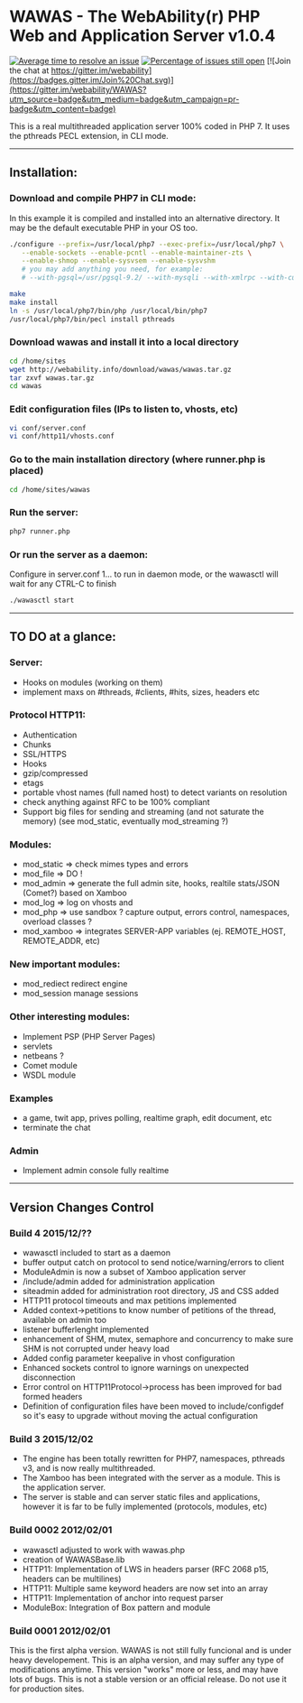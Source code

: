 # WAWAS - The WebAbility(r) PHP Web and Application Server v1.0.4

[![Average time to resolve an issue](http://isitmaintained.com/badge/resolution/webability/WAWAS.svg)](http://isitmaintained.com/project/webability/WAWAS "Average time to resolve an issue")
[![Percentage of issues still open](http://isitmaintained.com/badge/open/webability/WAWAS.svg)](http://isitmaintained.com/project/webability/WAWAS "Percentage of issues still open")
[![Join the chat at https://gitter.im/webability](https://badges.gitter.im/Join%20Chat.svg)](https://gitter.im/webability/WAWAS?utm_source=badge&utm_medium=badge&utm_campaign=pr-badge&utm_content=badge)


This is a real multithreaded application server 100% coded in PHP 7.
It uses the pthreads PECL extension, in CLI mode.

---

## Installation:

### Download and compile PHP7 in CLI mode:
In this example it is compiled and installed into an alternative directory.
It may be the default executable PHP in your OS too.

```bash
./configure --prefix=/usr/local/php7 --exec-prefix=/usr/local/php7 \
   --enable-sockets --enable-pcntl --enable-maintainer-zts \
   --enable-shmop --enable-sysvsem --enable-sysvshm
   # you may add anything you need, for example:
   # --with-pgsql=/usr/pgsql-9.2/ --with-mysqli --with-xmlrpc --with-curl

make
make install
ln -s /usr/local/php7/bin/php /usr/local/bin/php7
/usr/local/php7/bin/pecl install pthreads
```

### Download wawas and install it into a local directory

```bash
cd /home/sites
wget http://webability.info/download/wawas/wawas.tar.gz
tar zxvf wawas.tar.gz
cd wawas
```

### Edit configuration files (IPs to listen to, vhosts, etc)

```bash
vi conf/server.conf
vi conf/http11/vhosts.conf
```

### Go to the main installation directory (where runner.php is placed)

```bash
cd /home/sites/wawas
```

### Run the server:

```bash
php7 runner.php
```

### Or run the server as a daemon:

Configure in server.conf <daemon><state>1</state>...
to run in daemon mode, or the wawasctl will wait for any CTRL-C to finish

```bash
./wawasctl start
```

---

## TO DO at a glance:

### Server:
- Hooks on modules (working on them)
- implement maxs on #threads, #clients, #hits, sizes, headers etc

### Protocol HTTP11:
- Authentication
- Chunks
- SSL/HTTPS
- Hooks
- gzip/compressed
- etags
- portable vhost names (full named host) to detect variants on resolution
- check anything against RFC to be 100% compliant
- Support big files for sending and streaming (and not saturate the memory) (see mod_static, eventually mod_streaming ?)

### Modules:
- mod_static => check mimes types and errors
- mod_file => DO !
- mod_admin => generate the full admin site, hooks, realtile stats/JSON (Comet?) based on Xamboo
- mod_log => log on vhosts and 
- mod_php => use sandbox ? capture output, errors control, namespaces, overload classes ?
- mod_xamboo => integrates SERVER-APP variables (ej. REMOTE_HOST, REMOTE_ADDR, etc)

### New important modules:
- mod_rediect redirect engine
- mod_session manage sessions

### Other interesting modules:
- Implement PSP (PHP Server Pages)
- servlets
- netbeans ?
- Comet module
- WSDL module

### Examples
- a game, twit app, prives polling, realtime graph, edit document, etc
- terminate the chat

### Admin
- Implement admin console fully realtime



---

## Version Changes Control

### Build 4 2015/12/??
- wawasctl included to start as a daemon
- buffer output catch on protocol to send notice/warning/errors to client
- ModuleAdmin is now a subset of Xamboo application server
- /include/admin added for administration application
- siteadmin added for administration root directory, JS and CSS added
- HTTP11 protocol timeouts and max petitions implemented
- Added context->petitions to know number of petitions of the thread, available on admin too
- listener bufferlenght implemented
- enhancement of SHM, mutex, semaphore and concurrency to make sure SHM is not corrupted under heavy load
- Added config parameter keepalive in vhost configuration
- Enhanced sockets control to ignore warnings on unexpected disconnection
- Error control on HTTP11Protocol->process has been improved for bad formed headers
- Definition of configuration files have been moved to include/configdef so it's easy to upgrade without moving the actual configuration

### Build 3 2015/12/02
- The engine has been totally rewritten for PHP7, namespaces, pthreads v3, and is now really multithreaded.
- The Xamboo has been integrated with the server as a module. This is the application server.
- The server is stable and can server static files and applications, however it is far to be fully implemented (protocols, modules, etc)


### Build 0002 2012/02/01
- wawasctl adjusted to work with wawas.php
- creation of WAWASBase.lib
- HTTP11: Implementation of LWS in headers parser (RFC 2068 p15, headers can be multilines)
- HTTP11: Multiple same keyword headers are now set into an array
- HTTP11: Implementation of anchor into request parser
- ModuleBox: Integration of Box pattern and module

### Build 0001 2012/02/01
This is the first alpha version.
WAWAS is not still fully funcional and is under heavy developement.
This is an alpha version, and may suffer any type of modifications anytime.
This version "works" more or less, and may have lots of bugs.
This is not a stable version or an official release.
Do not use it for production sites.

